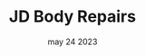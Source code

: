 ---
#preview
title: JD Body Repairs
image: /img/works/3.jpg
category: TECHNOLOGY
date: may 24 2023

#params
layout: "three"

#full details
introTitle: JD Body <span class="mil-thin">Repairs</span>

details:
    - label: "Client:"
      value: "JD Body Repairs"

    - label: "Date:"
      value: "October 2023"

    - label: "Author"
      value: "Daniel Glancy"

description:
    enabled: 1
    title: Restore. Refine. Revive!
    content: "
      <p>JD Body Repairs, located in Harrogate, specializes in car body repairs, including dent and scratch repair, vehicle resprays, alloy wheel refurbishment, and headlight restoration. They offer high-quality services for both minor and major damages, with a focus on restoring vehicles to like-new condition.</p>
      <p>The team is known for skilled craftsmanship and competitive pricing, serving both private and commercial clients across North Yorkshire.</p>
    "
    link: "https://www.jd-body-repairs.co.uk/"
    

gallery: 
    enabled: 1
    items:
        - image: /img/works/3/1.jpg
          alt: "image"

        - image: /img/works/3/2.jpg
          alt: "image"

        - image: /img/works/3/3.jpg
          alt: "image"

        - image: /img/works/3/4.jpg
          alt: "image"
---